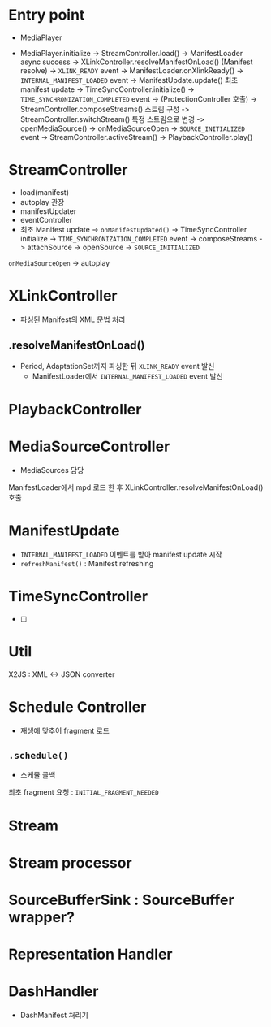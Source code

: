 # Entry point
- MediaPlayer

- MediaPlayer.initialize -> StreamController.load() -> ManifestLoader async success -> XLinkController.resolveManifestOnLoad() (Manifest resolve) -> `XLINK_READY` event -> ManifestLoader.onXlinkReady() -> `INTERNAL_MANIFEST_LOADED` event -> ManifestUpdate.update() 최초 manifest update -> TimeSyncController.initialize() -> `TIME_SYNCHRONIZATION_COMPLETED` event -> (ProtectionController 호출) -> StreamController.composeStreams() 스트림 구성 -> StreamController.switchStream() 특정 스트림으로 변경 -> openMediaSource() -> onMediaSourceOpen -> `SOURCE_INITIALIZED` event -> StreamController.activeStream() -> PlaybackController.play()

# StreamController
- load(manifest)
- autoplay 관장
- manifestUpdater
- eventController
- 최초 Manifest update -> `onManifestUpdated()` -> TimeSyncController initialize -> `TIME_SYNCHRONIZATION_COMPLETED` event -> composeStreams -> attachSource -> openSource -> `SOURCE_INITIALIZED`

`onMediaSourceOpen` -> autoplay

# XLinkController
- 파싱된 Manifest의 XML 문법 처리
## .resolveManifestOnLoad()
- Period, AdaptationSet까지 파싱한 뒤 `XLINK_READY` event 발신
  - ManifestLoader에서 `INTERNAL_MANIFEST_LOADED` event 발신


# PlaybackController

# MediaSourceController
- MediaSources 담당

ManifestLoader에서 mpd 로드 한 후 XLinkController.resolveManifestOnLoad()호출

# ManifestUpdate
- `INTERNAL_MANIFEST_LOADED` 이벤트를 받아 manifest update 시작
- `refreshManifest()` : Manifest refreshing

# TimeSyncController
- [ ] 

# Util
X2JS : XML <-> JSON converter

# Schedule Controller
- 재생에 맞추어 fragment 로드
## `.schedule()`
- 스케쥴 콜백

최초 fragment 요청 : `INITIAL_FRAGMENT_NEEDED`

# Stream
# Stream processor

# SourceBufferSink : SourceBuffer wrapper?

# Representation Handler

# DashHandler
- DashManifest 처리기